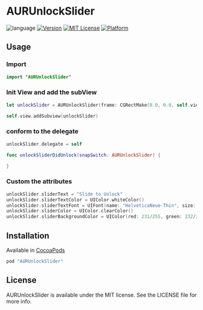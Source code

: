 # AURUnlockSlider

![language](https://img.shields.io/badge/Language-%20Swift%20-orange.svg)
[![Version](https://img.shields.io/cocoapods/v/AURCherryBlossomView.svg?style=flat)](http://cocoapods.org/pods/AURUnlockSlider)
[![MIT License](http://img.shields.io/badge/license-MIT-blue.svg?style=flat)](LICENSE)
[![Platform](https://img.shields.io/cocoapods/p/AURCherryBlossomView.svg?style=flat)](http://cocoapods.org/pods/AURUnlockSlider)

## Usage

### Import
```swift
import "AURUnlockSlider"
```

### Init View and add the subView

```swift
let unlockSlider = AURUnlockSlider(frame: CGRectMake(0.0, 0.0, self.view.bounds.size.width * 0.8, 70.0))

self.view.addSubview(unlockSlider)
```

### conform to the delegate 

```swift
unlockSlider.delegate = self

func unlockSliderDidUnlock(snapSwitch: AURUnlockSlider) {

}
```


### Custom the attributes
```swift
unlockSlider.sliderText = "Slide to Unlock"
unlockSlider.sliderTextColor = UIColor.whiteColor()
unlockSlider.sliderTextFont = UIFont(name: "HelveticaNeue-Thin", size: 20.0)!
unlockSlider.sliderColor = UIColor.clearColor()
unlockSlider.sliderBackgroundColor = UIColor(red: 231/255, green: 232/255, blue: 226/255, alpha: 0.5)

```

## Installation

Available in [CocoaPods](https://cocoapods.org/?q=AUR)

```ruby
pod "AURUnlockSlider"
```

## License

AURUnlockSlider is available under the MIT license. See the LICENSE file for more info.
